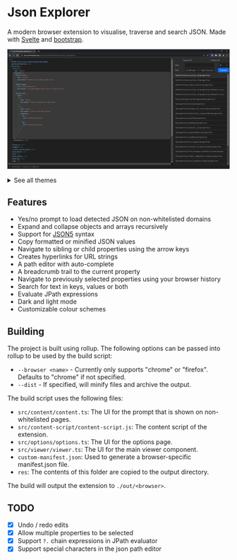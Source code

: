 # Json Explorer
A modern browser extension to visualise, traverse and search JSON. Made with [Svelte](https://svelte.dev/) and [bootstrap](https://getbootstrap.com/).

![preview](readme/preview.png)
<details>
	<summary>See all themes</summary>
	<table style="overflow-x:scroll;">
		<thead>
			<tr>
				<th>Name</th>
				<th>Light</th>
				<th>Dark</th>
			</tr>
		</thead>
		<tbody>
			<tr>
				<td>Visual Studio</td>
				<td>
					<img src="readme/themes/default-lt.png" />
				</td>
				<td>
					<img src="readme/themes/default-dk.png" />
				</td>
			</tr>
			<tr>
				<td>Abyss</td>
				<td>N/A</td>
				<td>
					<img src="readme/themes/abyss.png" />
				</td>
			</tr>
			<tr>
				<td>Cyberpunk</td>
				<td>N/A</td>
				<td>
					<img src="readme/themes/cyberpunk.png" />
				</td>
			</tr>
			<tr>
				<td>Dracula</td>
				<td>
					<img src="readme/themes/dracula-lt.png" />
				</td>
				<td>
					<img src="readme/themes/dracula-dk.png" />
				</td>
			</tr>
			<tr>
				<td>GitHub</td>
				<td>
					<img src="readme/themes/github-lt.png" />
				</td>
				<td>
					<img src="readme/themes/github-dk.png" />
				</td>
			</tr>
			<tr>
				<td>Material</td>
				<td>
					<img src="readme/themes/mat-lt.png" />
				</td>
				<td>
					<img src="readme/themes/mat-dk.png" />
				</td>
			</tr>
			<tr>
				<td>Matrix</td>
				<td>N/A</td>
				<td>
					<img src="readme/themes/terminal.png" />
				</td>
			</tr>
			<tr>
				<td>Monokai</td>
				<td>
					<img src="readme/themes/monokai-lt.png" />
				</td>
				<td>
					<img src="readme/themes/monokai-dk.png" />
				</td>
			</tr>
			<tr>
				<td>Solarized</td>
				<td>
					<img src="readme/themes/solarized-lt.png" />
				</td>
				<td>
					<img src="readme/themes/solarized-dk.png" />
				</td>
			</tr>
		</tbody>
	</table>
</details>


## Features
* Yes/no prompt to load detected JSON on non-whitelisted domains
* Expand and collapse objects and arrays recursively
* Support for [JSON5](https://json5.org/) syntax
* Copy formatted or minified JSON values
* Navigate to sibling or child properties using the arrow keys
* Creates hyperlinks for URL strings
* A path editor with auto-complete
* A breadcrumb trail to the current property
* Navigate to previously selected properties using your browser history
* Search for text in keys, values or both
* Evaluate JPath expressions
* Dark and light mode
* Customizable colour schemes

## Building
The project is built using rollup. The following options can be passed into rollup to be used by the build script:
 * `--browser <name>` - Currently only supports "chrome" or "firefox". Defaults to "chrome" if not specified.
 * `--dist` - If specified, will minify files and archive the output.

The build script uses the following files:
 * `src/content/content.ts`: The UI for the prompt that is shown on non-whitelisted pages.
 * `src/content-script/content-script.js`: The content script of the extension.
 * `src/options/options.ts`: The UI for the options page.
 * `src/viewer/viewer.ts`: The UI for the main viewer component.
 * `custom-manifest.json`: Used to generate a browser-specific manifest.json file.
 * `res`: The contents of this folder are copied to the output directory.

The build will output the extension to `./out/<browser>`.

## TODO
- [x] Undo / redo edits
- [x] Allow multiple properties to be selected
- [x] Support `?.` chain expressions in JPath evaluator
- [x] Support special characters in the json path editor